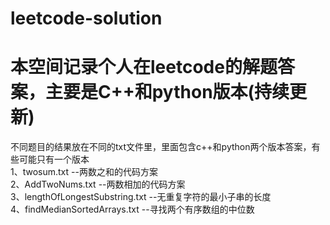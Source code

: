 # leetcode-solution

本空间记录个人在leetcode的解题答案，主要是C++和python版本(持续更新)<br>
=
不同题目的结果放在不同的txt文件里，里面包含c++和python两个版本答案，有些可能只有一个版本<br>
1、twosum.txt --两数之和的代码方案<br>
2、AddTwoNums.txt --两数相加的代码方案<br>
3、lengthOfLongestSubstring.txt --无重复字符的最小子串的长度<br>
4、findMedianSortedArrays.txt --寻找两个有序数组的中位数<br>
